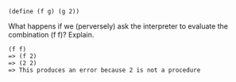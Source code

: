 ```
(define (f g) (g 2))
```

What happens if we (perversely) ask the interpreter to evaluate the combination (f f)? Explain.

```
(f f)
=> (f 2)
=> (2 2)
=> This produces an error because 2 is not a procedure
```